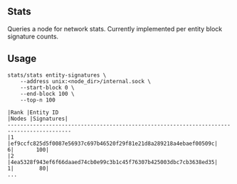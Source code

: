 ## Stats

Queries a node for network stats. Currently implemented per entity block
signature counts.

## Usage

```
stats/stats entity-signatures \
    --address unix:<node_dir>/internal.sock \
    --start-block 0 \
    --end-block 100 \
    --top-n 100

|Rank |Entity ID                                                       |Nodes |Signatures|
------------------------------------------------------------------------------------------
|1    |ef9ccfc825d5f0087e56937c697b46520f29f81e21d8a289218a4ebaef00509c|     6|       100|
|2    |4ea5328f943ef6f66daaed74cb0e99c3b1c45f76307b425003dbc7cb3638ed35|     1|        80|
...
